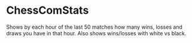 # ChessComStats
Shows by each hour of the last 50 matches how many wins, losses and draws you have in that hour. Also shows wins/losses with white vs black.
